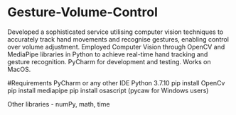 # Gesture-Volume-Control
Developed a sophisticated service utilising computer vision techniques to accurately track hand movements and recognise gestures, enabling control over volume adjustment. Employed Computer Vision through OpenCV and MediaPipe libraries in Python to achieve real-time hand tracking and gesture recognition. PyCharm for development and testing. Works on MacOS.

#Requirements
PyCharm or any other IDE
Python 3.7.10
pip install OpenCv
pip install mediapipe
pip install osascript (pycaw for Windows users)

Other libraries - numPy, math, time
